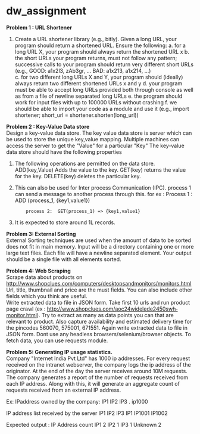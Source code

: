 # dw_assignment

<b>Problem 1 : URL Shortener </b><br>
1. Create a URL shortener library (e.g., bitly). Given a long URL, your program should return a 
shortened URL. Ensure the following: 
a. for a long URL X, your program should always return the shortened URL x 
b. the short URLs your program returns, must not follow any pattern; successive calls to 
your program should return very different short URLs (e.g., GOOD: a1x2l3, zAb3gr, ... BAD: 
a1x213, a1x214, ...)  
c. for two different long URLs X and Y, your program should (ideally) always return two 
different shortened URLs x and y 
d. your program must be able to accept long URLs provided both through console as well 
as from a file of newline separated long URLs 
e. the program should work for input files with up to 100000 URLs without crashing 
f. we should be able to import your code as a module and use it (e.g., import shortener; 
short_url = shortener.shorten(long_url)) 


<b>Problem 2 : Key-Value Data store </b><br>
Design a key-value data store. The key value data store is server which can be  used to store the unique key,value mapping. Multiple machines can access the server to get the "Value" for a particular "Key" 
The key-value data store should have the following properties


1. The following operations are permitted on the data store. ADD(key,Value) Adds the value to the key.   GET(key) returns the value for the key. DELETE(key) deletes the particular key.  


2.  This can also be used for Inter process Communication (IPC). process 1 can send a message to another process through this. 
  for ex : Process 1 : ADD (process_1, {key1,value1})
                              
          	process 2:  GET(process_1) => {key1,value1}


3. It is expected to store around 1L records. 










<b>Problem 3: External Sorting </b><br>
External Sorting techniques are used when the amount of data to be sorted does not fit in main memory. Input will be a directory containing one or more large text files. Each file will have a newline separated element. Your output should be a single file with all elements sorted. 


<b>Problem 4: Web Scraping </b><br>
 Scrape data about products on http://www.shopclues.com/computers/desktops­and­monitors/monitors.html  
Url, title, thumbnail and price are the must fields. You can also include other fields which you think are useful.  
Write extracted data to file in JSON form. 
Take first 10 urls and run product page crawl 
(ex : http://www.shopclues.com/aoc­24­wide­led­e2450swh­monitor.html ​). 
Try to extract as many as data points you can that are relevant to product. 
Also capture availability and estimated delivery time for the pincodes 560070, 575001, 671551.  Again write extracted data to file in JSON form. 
Dont use any headless browsers/selenium/browser objects. To fetch data, you can use requests module.  


<b>Problem 5: Generating IP usage statistics. 	</b><br>
Company "Internet India Pvt Ltd" has 1000 ip addresses. For every request received on the intranet webserver, the company logs the ip address of the originator. 
At the end of the day the server receives around 10M requests. The company generates a report of the number of requests received from each IP address. 
Along with this, it will generate an aggregate count of requests received from an external IP address.


Ex:     IPaddress owned by the company:
IP1
IP2
IP3
.
ip1000


IP address list received by the server
IP1
IP2
IP3
IP1
IP1001
IP1002


Expected output :
IP Address     count
IP1                    2
IP2                    1
IP3                    1
Unknown           2
